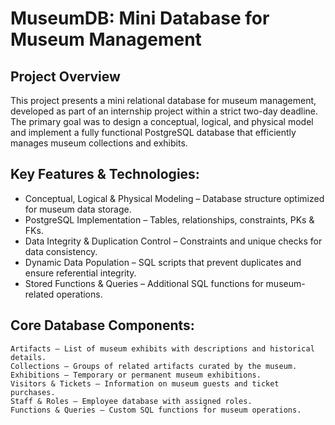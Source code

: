 # MuseumDB: Mini Database for Museum Management


## Project Overview

This project presents a mini relational database for museum management, developed as part of an internship project within a strict two-day deadline. 
The primary goal was to design a conceptual, logical, and physical model and implement a fully functional PostgreSQL database that efficiently manages museum collections and exhibits.

## Key Features & Technologies:

- Conceptual, Logical & Physical Modeling – Database structure optimized for museum data storage.
- PostgreSQL Implementation – Tables, relationships, constraints, PKs & FKs.
- Data Integrity & Duplication Control – Constraints and unique checks for data consistency.
- Dynamic Data Population – SQL scripts that prevent duplicates and ensure referential integrity.
- Stored Functions & Queries – Additional SQL functions for museum-related operations.

## Core Database Components:

    Artifacts – List of museum exhibits with descriptions and historical details.
    Collections – Groups of related artifacts curated by the museum.
    Exhibitions – Temporary or permanent museum exhibitions.
    Visitors & Tickets – Information on museum guests and ticket purchases.
    Staff & Roles – Employee database with assigned roles.
    Functions & Queries – Custom SQL functions for museum operations.
